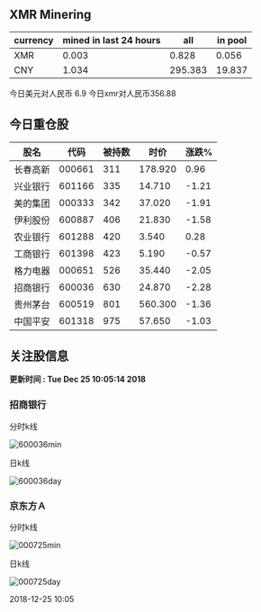 ## XMR Minering

|currency|mined in last 24 hours|all|in pool|
|---|---|---|---|
|XMR|0.003|0.828|0.056|
|CNY|1.034|295.383|19.837|

今日美元对人民币 6.9	今日xmr对人民币356.88


## 今日重仓股 

|股名|代码|被持数|时价|涨跌%|
|---|---|---|---|---|
|长春高新|000661|311|178.920|0.96|
|兴业银行|601166|335|14.710|-1.21|
|美的集团|000333|342|37.020|-1.91|
|伊利股份|600887|406|21.830|-1.58|
|农业银行|601288|420|3.540|0.28|
|工商银行|601398|423|5.190|-0.57|
|格力电器|000651|526|35.440|-2.05|
|招商银行|600036|630|24.870|-2.28|
|贵州茅台|600519|801|560.300|-1.36|
|中国平安|601318|975|57.650|-1.03|

## 关注股信息
**更新时间 : Tue Dec 25 10:05:14 2018**
### 招商银行 
分时k线

![600036min](http://image.sinajs.cn/newchart/min/n/sh600036.gif)

日k线

![600036day](http://image.sinajs.cn/newchart/daily/n/sh600036.gif)

### 京东方Ａ 
分时k线

![000725min](http://image.sinajs.cn/newchart/min/n/sz000725.gif)

日k线

![000725day](http://image.sinajs.cn/newchart/daily/n/sz000725.gif)

2018-12-25 10:05